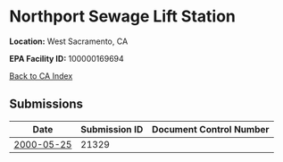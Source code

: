 # Northport Sewage Lift Station

**Location:** West Sacramento, CA

**EPA Facility ID:** 100000169694

[Back to CA Index](../../index.md)

## Submissions

| Date | Submission ID | Document Control Number |
|------|--------------|-------------------------|
| [2000-05-25](submissions/21329.md) | 21329 |  |
